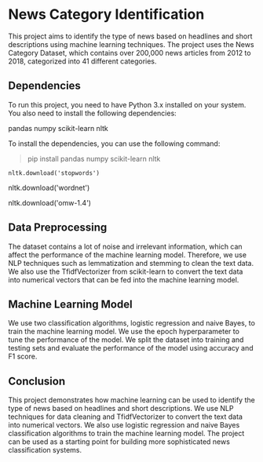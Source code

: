 # News Category Identification 

This project aims to identify the type of news based on headlines and short descriptions using machine learning techniques. The project uses the News Category Dataset, which contains over 200,000 news articles from 2012 to 2018, categorized into 41 different categories.

## Dependencies
To run this project, you need to have Python 3.x installed on your system. You also need to install the following dependencies:

pandas
numpy
scikit-learn
nltk

To install the dependencies, you can use the following command:

> pip install pandas numpy scikit-learn nltk

` nltk.download('stopwords') `

nltk.download('wordnet')

nltk.download('omw-1.4')

## Data Preprocessing
The dataset contains a lot of noise and irrelevant information, which can affect the performance of the machine learning model. Therefore, we use NLP techniques such as lemmatization and stemming to clean the text data. We also use the TfidfVectorizer from scikit-learn to convert the text data into numerical vectors that can be fed into the machine learning model.

## Machine Learning Model
We use two classification algorithms, logistic regression and naive Bayes, to train the machine learning model. We use the epoch hyperparameter to tune the performance of the model. We split the dataset into training and testing sets and evaluate the performance of the model using accuracy and F1 score.

## Conclusion
This project demonstrates how machine learning can be used to identify the type of news based on headlines and short descriptions. We use NLP techniques for data cleaning and TfidfVectorizer to convert the text data into numerical vectors. We also use logistic regression and naive Bayes classification algorithms to train the machine learning model. The project can be used as a starting point for building more sophisticated news classification systems.




